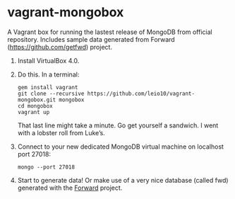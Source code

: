 vagrant-mongobox
================

A Vagrant box for running the lastest release of MongoDB from official repository. Includes sample data generated from Forward (https://github.com/getfwd) project.

1. Install VirtualBox 4.0.

2. Do this. In a terminal:

   ```
   gem install vagrant
   git clone --recursive https://github.com/leio10/vagrant-mongobox.git mongobox
   cd mongobox
   vagrant up
   ```

   That last line might take a minute. Go get yourself a sandwich. I went with a lobster roll from Luke’s.

3. Connect to your new dedicated MongoDB virtual machine on localhost port 27018:

   ```
   mongo --port 27018
   ```

4. Start to generate data! Or make use of a very nice database (called fwd) generated with the <a href="https://github.com/getfwd">Forward</a> project.
